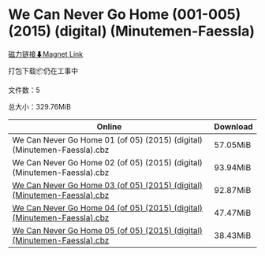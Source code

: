 # We Can Never Go Home (001-005) (2015) (digital) (Minutemen-Faessla)

[磁力链接⬇Magnet Link](magnet:?xt=urn:btih:faee46a5a1e7d25bd28b3d2907ccc5214ebfc317&dn=We%20Can%20Never%20Go%20Home%20%28001-005%29%20%282015%29%20%28digital%29%20%28Minutemen-Faessla%29)

打包下载📦仍在工事中

文件数：5

总大小：329.76MiB

Online | Download
--- | ---
We Can Never Go Home 01 (of 05) (2015) (digital) (Minutemen-Faessla).cbz | 57.05MiB
We Can Never Go Home 02 (of 05) (2015) (digital) (Minutemen-Faessla).cbz | 93.94MiB
[We Can Never Go Home 03 (of 05) (2015) (digital) (Minutemen-Faessla).cbz](https://github.com/alicewish/markdown/blob/master/comic/We-Can-Never-Go-Home-03-of-05-2015-digital-Minutemen-Faessla-cbz.md) | 92.87MiB
[We Can Never Go Home 04 (of 05) (2015) (digital) (Minutemen-Faessla).cbz](https://github.com/alicewish/markdown/blob/master/comic/We-Can-Never-Go-Home-04-of-05-2015-digital-Minutemen-Faessla-cbz.md) | 47.47MiB
[We Can Never Go Home 05 (of 05) (2015) (digital) (Minutemen-Faessla).cbz](https://github.com/alicewish/markdown/blob/master/comic/We-Can-Never-Go-Home-05-of-05-2015-digital-Minutemen-Faessla-cbz.md) | 38.43MiB